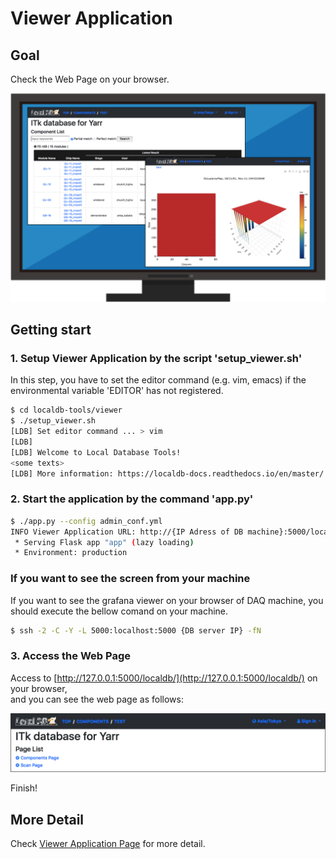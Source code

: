 # Viewer Application

## Goal

Check the Web Page on your browser.

![Viewer Application Goal](images/demo_viewer_goal.png)

<!--
## Pre Requirements

Viewer Application is implemented in "Local DB Tools".<br>
You can install "Local DB Tools" as follows:

```bash
$ git clone -b devel https://gitlab.cern.ch/YARR/localdb-tools.git
```
-->
## Getting start

### 1. Setup Viewer Application by the script 'setup_viewer.sh'

In this step, you have to set the editor command (e.g. vim, emacs) if the environmental variable 'EDITOR' has not registered.

```bash
$ cd localdb-tools/viewer
$ ./setup_viewer.sh
[LDB] Set editor command ... > vim
[LDB]
[LDB] Welcome to Local Database Tools!
<some texts>
[LDB] More information: https://localdb-docs.readthedocs.io/en/master/
```

### 2. Start the application by the command 'app.py'

```bash
$ ./app.py --config admin_conf.yml
INFO Viewer Application URL: http://{IP Adress of DB machine}:5000/localdb/
 * Serving Flask app "app" (lazy loading)
 * Environment: production
```

### If you want to see the screen from your machine
If you want to see the grafana viewer on your browser of DAQ machine, you should execute the bellow comand on your machine.
```bash
$ ssh -2 -C -Y -L 5000:localhost:5000 {DB server IP} -fN
```

### 3. Access the Web Page

Access to [http://127.0.0.1:5000/localdb/](http://127.0.0.1:5000/localdb/) on your browser,<br>
and you can see the web page as follows:

![viewer top](images/demo_viewer_top.png)

Finish!

## More Detail

Check [Viewer Application Page](viewer.md) for more detail.
